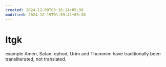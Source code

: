 ```yaml
---
created: 2024-12-09T03:16:24+05:30
modified: 2024-12-19T01:59:41+05:30
---
```


# ltgk

example Amen, Satan, ephod, Urim and Thummim have traditionally been transliterated, not translated.

